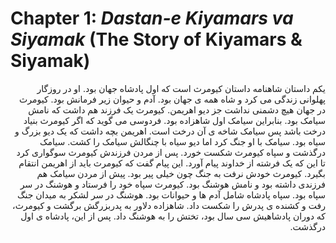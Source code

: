 # Chapter 1: *Dastan-e Kiyamars va Siyamak* (The Story of Kiyamars & Siyamak)

<div dir="rtl">
یکم داستان شاهنامه داستان کیومرث است که اول پادشاه جهان بود. او در روزگار پهلوانی زندگی می کرد و شاه همه ی جهان بود. آدم و حیوان زیر فرمانش بود. کیومرث در جهان هیچ دشمنی نداشت جز دیو اهریمن. کیومرث یک فرزند هم داشت که نامش سیامک بود. بنابراین سیامک اول شاهزاده بود. فردوسی می گوید که اگر کیومرث بنیاد درخت باشد پس سیامک شاخه ی آن درخت است. اهریمن بچه داشت که یک دیو بزرگ و سیاه بود. سیامک با او جنگ کرد اما دیو سیاه با چنگالش سیامک را کشت. سیامک درگذشت و سپاه کیومرث شکست خورد. پس از مردن فرزندش کیومرث سوگواری کرد تا این که یک فرشته از خداوند پیام آورد. این پیام گفت که کیومرث باید از اهریمن انتقام بگیرد. کیومرث خودش نرفت به جنگ چون خیلی پیر بود. پیش از مردن سیامک هم فرزندی داشته بود و نامش هوشنگ بود. کیومرث سپاه خود را فرستاد و هوشنگ  در سر سپاه بود. سپاه پادشاه شامل آدم ها و حیوانات بود. هوشنگ در سر لشکر به میدان جنگ رفت و کشنده ی پدرش را شکست داد. شاهزاده دلاور به پدربزرگش برگشت و کیومرث، که دوران پادشاهیش سی سال بود، تختش را به هوشنگ داد. پس از این، پادشاه ی اول درگذشت.
</div>